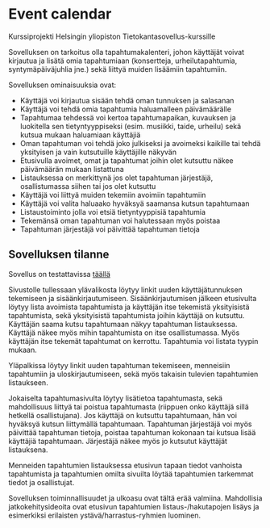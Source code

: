 # Event calendar
Kurssiprojekti Helsingin yliopiston Tietokantasovellus-kurssille

Sovelluksen on tarkoitus olla tapahtumakalenteri, johon käyttäjät voivat kirjautua ja lisätä omia tapahtumiaan (konsertteja, urheilutapahtumia, syntymäpäiväjuhlia jne.) sekä liittyä muiden lisäämiin tapahtumiin.

Sovelluksen ominaisuuksia ovat:
* Käyttäjä voi kirjautua sisään tehdä oman tunnuksen ja salasanan
* Käyttäjä voi tehdä omia tapahtumia haluamalleen päivämäärälle
* Tapahtumaa tehdessä voi kertoa tapahtumapaikan, kuvauksen ja luokitella sen tietyntyyppiseksi (esim. musiikki, taide, urheilu) sekä kutsua mukaan haluamiaan käyttäjiä
* Oman tapahtuman voi tehdä joko julkiseksi ja avoimeksi kaikille tai tehdä yksityisen ja vain kutsutuille käyttäjille näkyvän
* Etusivulla avoimet, omat ja tapahtumat joihin olet kutsuttu näkee päivämäärän mukaan listattuna
* Listauksessa on merkittynä jos olet tapahtuman järjestäjä, osallistumassa siihen tai jos olet kutsuttu
* Käyttäjä voi liittyä muiden tekemiin avoimiin tapahtumiin
* Käyttäjä voi valita haluaako hyväksyä saamansa kutsun tapahtumaan
* Listaustoiminto jolla voi etsiä tietyntyyppisiä tapahtumia 
* Tekemänsä oman tapahtuman voi halutessaan myös poistaa
* Tapahtuman järjestäjä voi päivittää tapahtuman tietoja

## Sovelluksen tilanne
Sovellus on testattavissa [täällä](https://event--calendar.herokuapp.com/)

Sivustolle tullessaan ylävalikosta löytyy linkit uuden käyttäjätunnuksen tekemiseen ja sisäänkirjautumiseen. Sisäänkirjautumisen jälkeen etusivulta löytyy lista avoimista tapahtumista ja käyttäjän itse tekemistä yksityisistä tapahtumista, sekä yksityisistä tapahtumista joihin käyttäjä on kutsuttu. Käyttäjän saama kutsu tapahtumaan näkyy tapahtuman listauksessa. Käyttäjä näkee myös mihin tapahtumista on itse osallistumassa. Myös käyttäjän itse tekemät tapahtumat on kerrottu. Tapahtumia voi listata tyypin mukaan.

Yläpalkissa löytyy linkit uuden tapahtuman tekemiseen, menneisiin tapahtumiin ja uloskirjautumiseen, sekä myös takaisin tulevien tapahtumien listaukseen.

Jokaiselta tapahtumasivulta löytyy lisätietoa tapahtumasta, sekä mahdollisuus liittyä tai poistua tapahtumasta (riippuen onko käyttäjä sillä hetkellä osallistujana). Jos käyttäjä on kutsuttu tapahtumaan, hän voi hyväksyä kutsun liittymällä tapahtumaan. Tapahtuman järjestäjä voi myös päivittää tapahtuman tietoja, poistaa tapahtuman kokonaan tai kutsua lisää käyttäjiä tapahtumaan. Järjestäjä näkee myös jo kutsutut käyttäjät listauksena. 

Menneiden tapahtumien listauksessa etusivun tapaan tiedot vanhoista tapahtumista ja tapahtumien omilta sivuilta löytää tapahtumien tarkemmat tiedot ja osallistujat.

Sovelluksen toiminnallisuudet ja ulkoasu ovat tältä erää valmiina. Mahdollisia jatkokehitysideoita ovat etusivun tapahtumien listaus-/hakutapojen lisäys ja esimerkiksi erilaisten ystävä/harrastus-ryhmien luominen.
